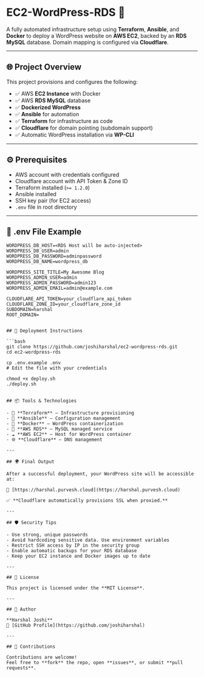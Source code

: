 # EC2-WordPress-RDS 🚀

A fully automated infrastructure setup using **Terraform**, **Ansible**, and **Docker** to deploy a WordPress website on **AWS EC2**, backed by an **RDS MySQL** database. Domain mapping is configured via **Cloudflare**.

---

## 🌐 Project Overview

This project provisions and configures the following:

- ✅ AWS **EC2 Instance** with Docker
- ✅ AWS **RDS MySQL** database
- ✅ **Dockerized WordPress**
- ✅ **Ansible** for automation
- ✅ **Terraform** for infrastructure as code
- ✅ **Cloudflare** for domain pointing (subdomain support)
- ✅ Automatic WordPress installation via **WP-CLI**

---

## ⚙️ Prerequisites

- AWS account with credentials configured
- Cloudflare account with API Token & Zone ID
- Terraform installed (`>= 1.2.0`)
- Ansible installed
- SSH key pair (for EC2 access)
- `.env` file in root directory

---

## 🔐 .env File Example

```env
WORDPRESS_DB_HOST=<RDS Host will be auto-injected>
WORDPRESS_DB_USER=admin
WORDPRESS_DB_PASSWORD=adminpassword
WORDPRESS_DB_NAME=wordpress_db

WORDPRESS_SITE_TITLE=My Awesome Blog
WORDPRESS_ADMIN_USER=admin
WORDPRESS_ADMIN_PASSWORD=admin123
WORDPRESS_ADMIN_EMAIL=admin@example.com

CLOUDFLARE_API_TOKEN=your_cloudflare_api_token
CLOUDFLARE_ZONE_ID=your_cloudflare_zone_id
SUBDOMAIN=harshal
ROOT_DOMAIN= 


## 🚀 Deployment Instructions

```bash
git clone https://github.com/joshiharshal/ec2-wordpress-rds.git
cd ec2-wordpress-rds

cp .env.example .env
# Edit the file with your credentials

chmod +x deploy.sh
./deploy.sh


## 📦 Tools & Technologies

- 🧱 **Terraform** – Infrastructure provisioning  
- 🤖 **Ansible** – Configuration management  
- 🐳 **Docker** – WordPress containerization  
- 💾 **AWS RDS** – MySQL managed service  
- ☁️ **AWS EC2** – Host for WordPress container  
- 🌐 **Cloudflare** – DNS management  

---

## 🌍 Final Output

After a successful deployment, your WordPress site will be accessible at:

📌 [https://harshal.purvesh.cloud](https://harshal.purvesh.cloud)

✅ **Cloudflare automatically provisions SSL when proxied.**

---

## 🛡️ Security Tips

- Use strong, unique passwords  
- Avoid hardcoding sensitive data. Use environment variables  
- Restrict SSH access by IP in the security group  
- Enable automatic backups for your RDS database  
- Keep your EC2 instance and Docker images up to date  

---

## 📜 License

This project is licensed under the **MIT License**.

---

## 👤 Author

**Harshal Joshi**  
📂 [GitHub Profile](https://github.com/joshiharshal)

---

## 🤝 Contributions

Contributions are welcome!  
Feel free to **fork** the repo, open **issues**, or submit **pull requests**.



